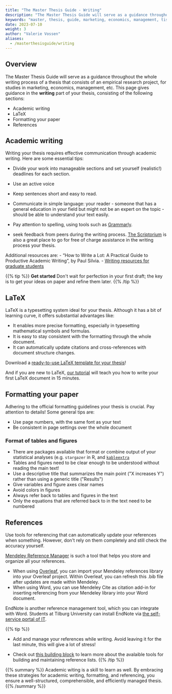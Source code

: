 ```yaml
---
title: "The Master Thesis Guide - Writing"
description: "The Master Thesis Guide will serve as a guidance throughout the whole writing process of a thesis that consists of an empirical research project, for studies in marketing, economics, management, etc. This chapter focuses on the writing of your thesis."
keywords: "master, thesis, guide, marketing, economics, management, tisem, research, guidance, preparation, question, proposal, skills, resources, writing, latex"
date: 2023-07-10
weight: 3
author: "Valerie Vossen"
aliases:
  - /masterthesisguide/writing
---
```


## Overview

The Master Thesis Guide will serve as a guidance throughout the whole writing process of a thesis that consists of an empirical research project, for studies in marketing, economics, management, etc. This page gives guidance in the **writing** part of your thesis, consisting of the following sections:
  - Academic writing
  - LaTeX
  - Formatting your paper
  - References

## Academic writing 

Writing your thesis requires effective communication through academic writing. Here are some essential tips:

- Divide your work into manageable sections and set yourself (realistic!) deadlines for each section.
- Use an active voice
- Keep sentences short and easy to read.
- Communicate in simple language: your reader - someone that has a general education in your field but might not be an expert on the topic - should be able to understand your text easily. 
- Pay attention to spelling, using tools such as [Grammarly](https://app.grammarly.com/). 

- seek feedback from peers during the writing process. [The Scriptorium](https://www.tilburguniversity.edu/students/studying/writing-information-skills/scriptorium) is also a great place to go for free of charge assistance in the writing process your thesis. 

Additional resources are:
    - “How to Write a Lot: A Practical Guide to Productive Academic Writing”, by Paul Silvia.
    - [Writing resources for graduate students](https://writingcenter.gmu.edu/writing-resources)

{{% tip %}}
__Get started__
Don't wait for perfection in your first draft; the key is to get your ideas on paper and refine them later. 
{{% /tip %}}


## LaTeX
LaTeX is a typesetting system ideal for your thesis. Although it has a bit of learning curve, it offers substantial advantages like:

- It enables more precise formatting, especially in typesetting mathematical symbols and formulas.
- It is easy to stay consistent with the formatting through the whole document. 
- It can automatically update citations and cross-references with document structure changes. 

Download a [ready-to-use LaTeX template for your thesis](/write-your-paper/latex-templates/)!

And if you are new to LaTeX, [our tutorial](/write-your-first-latex-document/what-is-latex/) will teach you how to write your first LaTeX document in 15 minutes.

## Formatting your paper

Adhering to the official formatting guidelines your thesis is crucial. Pay attention to details!
Some general tips are:
- Use page numbers, with the same font as your text
- Be consistent in page settings over the whole document

### Format of tables and figures
- There are packages available that format or combine output of your statistical analyses (e.g. `stargazer` in R, and [`kableextra`](/regressions/kableextra/)
- Tables and figures need to be clear enough to be understood without reading the main text! 
- Use a descriptive title that summarizes the main point ("X increases Y") rather than using a generic title ("Results")
- Give variables and figure axes clear names
- Avoid colors in figures
- Always refer back to tables and figures in the text
- Only the equations that are referred back to in the text need to be numbered

## References

Use tools for referencing that can automatically update your references when something. However, don't rely on them completely and still check the accuracy yourself.

[Mendeley Reference Manager](https://www.mendeley.com/reference-management/reference-manager) is such a tool that helps you store and organize all your references. 
- When using [Overleaf](https://www.overleaf.com/), you can import your Mendeley references library into your Overleaf project. Within Overleaf, you can refresh this .bib file after updates are made within Mendeley. 
- When using Word, you can use Mendeley Cite as citation add-in for inserting referencing from your Mendeley library into your Word document. 

EndNote is another reference management tool, which you can integrate with Word. Students at Tilburg University can install EndNote via [the self-service portal of IT](https://www.tilburguniversity.edu/students/studying/scriptorium/sources/endnote).

{{% tip %}}
- Add and manage your references while writing. Avoid leaving it for the last minute, this will give a lot of stress!

- Check out [this building block](/develop-your-research-skills/tips/reference-list/) to learn more about the avalaible tools for building and maintaining reference lists. 
{{% /tip %}}

{{% summary %}}
Academic witing is a skill to learn as well. By embracing these strategies for academic writing, formatting, and referencing, you ensure a well-structured, comprehensible, and efficiently managed thesis.
{{% /summary %}}